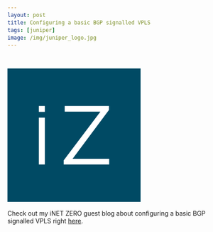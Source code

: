 ```yaml
---
layout: post
title: Configuring a basic BGP signalled VPLS
tags: [juniper]
image: /img/juniper_logo.jpg
---
```


<br>                

![iNET Zero logo](/img/inetzero.png "iNET Zero logo") 
<p>
Check out my iNET ZERO guest blog about configuring a basic BGP signalled VPLS right <a href="https://inetzero.com/configuring-a-basic-bgp-signalled-vpls/" target="_blank">here</a>.
</p>    
